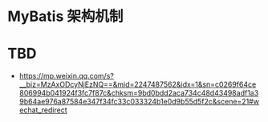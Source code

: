 # MyBatis 架构机制

# TBD

- https://mp.weixin.qq.com/s?__biz=MzAxODcyNjEzNQ==&mid=2247487562&idx=1&sn=c0269f64ce806994b041924f3fc7f87c&chksm=9bd0bdd2aca734c48d43498adf1a39b64ae976a87584e347f34fc33c033324b1e0d9b55d5f2c&scene=21#wechat_redirect
